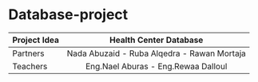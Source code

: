 # Database-project


| Project Idea  | Health Center Database                      | 
| ------------- |:-------------------------------------------:| 
| Partners      | Nada Abuzaid - Ruba Alqedra - Rawan Mortaja |
| Teachers      | Eng.Nael Aburas - Eng.Rewaa Dalloul         |  



